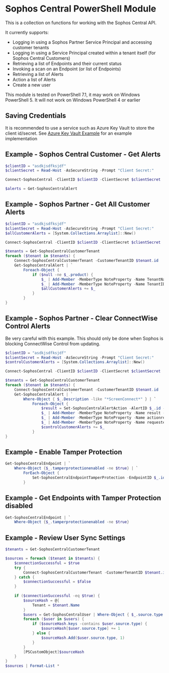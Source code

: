 # Sophos Central PowerShell Module

This is a collection on functions for working with the Sophos Central API.

It currently supports:

* Logging in using a Sophos Partner Service Principal and accessing customer tenants
* Logging in using a Service Principal created within a tenant itself (for Sophos Central Customers)
* Retrieving a list of Endpoints and their current status
* Invoking a scan on an Endpoint (or list of Endpoints)
* Retrieving a list of Alerts
* Action a list of Alerts
* Create a new user

This module is tested on PowerShell 7.1, it may work on Windows PowerShell 5. It will not work on Windows PowerShell 4 or earlier

## Saving Credentials

It is recommended to use a service such as Azure Key Vault to store the client id/secret. See [Azure Key Vault Example](./AzureKeyVaultExample.md) for an example implementation

## Example - Sophos Central Customer - Get Alerts

``` powershell
$clientID = "asdkjsdfksjdf"
$clientSecret = Read-Host -AsSecureString -Prompt "Client Secret:"

Connect-SophosCentral -ClientID $clientID -ClientSecret $clientSecret

$alerts = Get-SophosCentralAlert
```

## Example - Sophos Partner - Get All Customer Alerts

``` powershell
$clientID = "asdkjsdfksjdf"
$clientSecret = Read-Host -AsSecureString -Prompt "Client Secret:"
$allCustomerAlerts = [System.Collections.Arraylist]::New()

Connect-SophosCentral -ClientID $clientID -ClientSecret $clientSecret

$tenants = Get-SophosCentralCustomerTenant
foreach ($tenant in $tenants) {
    Connect-SophosCentralCustomerTenant -CustomerTenantID $tenant.id
    Get-SophosCentralAlert | `
        Foreach-Object {
            if ($null -ne $_.product) {
                $_ | Add-Member -MemberType NoteProperty -Name TenantName -Value $tenant.Name
                $_ | Add-Member -MemberType NoteProperty -Name TenantID -Value $tenant.ID
                $allCustomerAlerts += $_
            }
        }
}
```

## Example - Sophos Partner - Clear ConnectWise Control Alerts

Be very careful with this example. This should only be done when Sophos is blocking ConnectWise Control from updating.

``` powershell
$clientID = "asdkjsdfksjdf"
$clientSecret = Read-Host -AsSecureString -Prompt "Client Secret:"
$controlCustomerAlerts = [System.Collections.Arraylist]::New()

Connect-SophosCentral -ClientID $clientID -ClientSecret $clientSecret

$tenants = Get-SophosCentralCustomerTenant
foreach ($tenant in $tenants) {
    Connect-SophosCentralCustomerTenant -CustomerTenantID $tenant.id
    Get-SophosCentralAlert | `
        Where-Object { $_.Description -like "*ScreenConnect*" } | `
            Foreach-Object {
                $result = Set-SophosCentralAlertAction -AlertID $_.id -Action $_.allowedActions[0]
                $_ | Add-Member -MemberType NoteProperty -Name result -Value $result.result
                $_ | Add-Member -MemberType NoteProperty -Name actionrequested -Value $result.action
                $_ | Add-Member -MemberType NoteProperty -Name requestedAt -Value $result.requestedAt
                $controlCustomerAlerts += $_
            }
}
```

## Example - Enable Tamper Protection

``` powershell
Get-SophosCentralEndpoint | `
    Where-Object {$_.tamperprotectionenabled -ne $true} | `
        ForEach-Object { 
            Set-SophosCentralEndpointTamperProtection -EndpointID $_.id -Enabled $true -Force
        }
```

## Example - Get Endpoints with Tamper Protection disabled

``` powershell
Get-SophosCentralEndpoint | `
    Where-Object {$_.tamperprotectionenabled -ne $true}
```

## Example - Review User Sync Settings

``` powershell
$tenants = Get-SophosCentralCustomerTenant

$sources = foreach ($tenant in $tenants) {
    $connectionSuccessful = $true
    try {
        Connect-SophosCentralCustomerTenant -CustomerTenantID $tenant.id
    } catch {
        $connectionSuccessful = $false
    }
    
    if ($connectionSuccessful -eq $true) {
        $sourceHash = @{
            Tenant = $tenant.Name
        }
        $users = Get-SophosCentralUser | Where-Object { $_.source.type -eq 'activeDirectory' }
        foreach ($user in $users) {
            if ($sourceHash.keys -contains $user.source.type) {
                $sourceHash[$user.source.type] += 1
            } else {
                $sourceHash.Add($user.source.type, 1)
            }
        }
        [PSCustomObject]$sourceHash
    }
}
$sources | Format-List *
```
